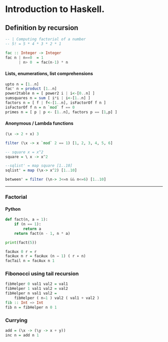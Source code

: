 # Introduction to Haskell.

##  Definition by recursion

```haskell 
-- | Computing factorial of a number
-- 5! = 5 * 4 * 3 * 2 * 1

fac :: Integer -> Integer
fac n | n==0  = 1
      | n> 0  = fac(n-1) * n
```

#### Lists, enumerations, list comprehensions
```haskell 
upto n = [1..n]
fac' n = product [1..n]
power2table n = [ power2 i | i<-[0..n] ]
sumsquares n = sum [ i*i | i<-[1..n] ]
factors n = [ f | f<-[1..n], isFactorOf f n ]
isFactorOf f n = n `mod` f == 0
primes n = [ p | p <- [1..n], factors p == [1,p] ]
```
#### Anonymous / Lambda functions
```haskell 
(\x -> 2 + x) 3

filter (\x -> x `mod` 2 == 1) [1, 2, 3, 4, 5, 6]

-- square x = x^2
square = \ x -> x^2

--sqlist' = map square [1..10]
sqlist' = map (\x-> x^2) [1..10]

between' = filter (\n-> 3<=n && n<=6) [1..10]
```
---
### Factorial
#### Python
``` python
def fact(n, a = 1):
    if (n == 1):
        return a 
    return fact(n - 1, n * a)

print(fact(5))
```
```haskell
facAux 0 r = r
facAux n r = facAux (n − 1) ( r ∗ n)
facTail n = facAux n 1
```

### Fibonocci using tail recursion
```haskell
fibHelper 0 val1 val2 = val1
fibHelper 1 val1 val2 = val2
fibHelper n val1 val2 =
    fibHelper ( n−1 ) val2 ( val1 + val2 )
fib :: Int −> Int
fib n = fibHelper n 0 1
```

### Currying
```haskell
add = (\x -> (\y -> x + y))
inc n = add n 1
```



